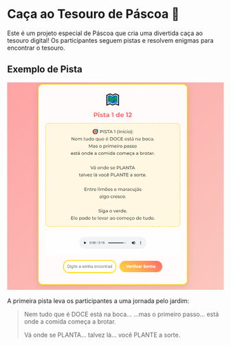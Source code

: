 # Caça ao Tesouro de Páscoa 🐰

Este é um projeto especial de Páscoa que cria uma divertida caça ao tesouro digital! Os participantes seguem pistas e resolvem enigmas para encontrar o tesouro.

## Exemplo de Pista

![Pista 1](bg/pista_1.PNG)

A primeira pista leva os participantes a uma jornada pelo jardim:

> Nem tudo que é DOCE está na boca...
> ...mas o primeiro passo...
> está onde a comida começa a brotar.
> 
> Vá onde se PLANTA...
> talvez lá... você PLANTE a sorte.